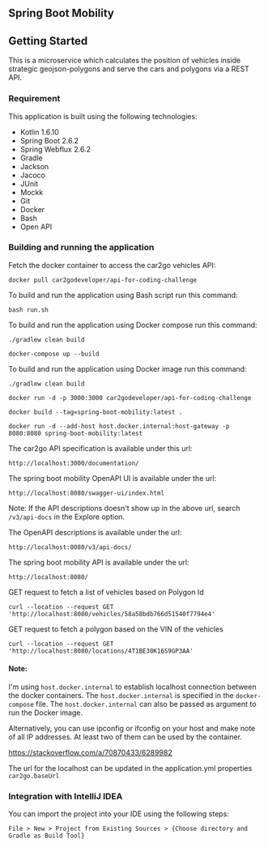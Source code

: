 ## Spring Boot Mobility

## Getting Started
This is a microservice which calculates the position of vehicles inside strategic geojson-polygons and serve the cars
and polygons via a REST API.

### Requirement

This application is built using the following technologies:

* Kotlin 1.6.10
* Spring Boot 2.6.2
* Spring Webflux 2.6.2
* Gradle
* Jackson
* Jacoco 
* JUnit
* Mockk
* Git
* Docker
* Bash
* Open API

### Building and running the application

Fetch the docker container to access the car2go vehicles API:
```
docker pull car2godeveloper/api-for-coding-challenge 
```

To build and run the application using Bash script run this command:
```
bash run.sh
```
To build and run the application using Docker compose run this command:
```
./gradlew clean build

docker-compose up --build
```
To build and run the application using Docker image run this command:
```
./gradlew clean build

docker run -d -p 3000:3000 car2godeveloper/api-for-coding-challenge

docker build --tag=spring-boot-mobility:latest .

docker run -d --add-host host.docker.internal:host-gateway -p 8080:8080 spring-boot-mobility:latest
```
The car2go API specification is available under this url:
```
http://localhost:3000/documentation/
```
The spring boot mobility OpenAPI UI is available under the url:
```
http://localhost:8080/swagger-ui/index.html
```
Note: If the API descriptions doesn't show up in the above url, search `/v3/api-docs` in the Explore option.

The OpenAPI descriptions is available under the url:
```
http://localhost:8080/v3/api-docs/
```
The spring boot mobility API is available under the url:
```
http://localhost:8080/
```
GET request to fetch a list of vehicles based on Polygon Id
```
curl --location --request GET 'http://localhost:8080/vehicles/58a58bdb766d51540f7794e4'
```
GET request to fetch a polygon based on the VIN of the vehicles
```
curl --location --request GET 'http://localhost:8080/locations/4T1BE30K16S9GP3AA'
```

#### Note:
I'm using `host.docker.internal` to establish localhost connection between the docker containers.
The `host.docker.internal` is specified in the `docker-compose` file. The `host.docker.internal` 
can also be passed as argument to run the Docker image.

Alternatively, you can use ipconfig or ifconfig on your host and make note of all IP addresses. At least 
two of them can be used by the container.

https://stackoverflow.com/a/70870433/6289982

The url for the localhost can be updated in the application.yml properties `car2go.baseUrl`

### Integration with IntelliJ IDEA

You can import the project into your IDE using the following steps:
```
File > New > Project from Existing Sources > {Choose directory and Gradle as Build Tool}
```
